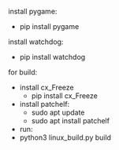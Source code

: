install pygame:
- pip install pygame

install watchdog:
- pip install watchdog

for build:
- install cx_Freeze
  - pip install cx_Freeze 
- install patchelf:
  - sudo apt update
  - sudo apt install patchelf
- run:
 - python3 linux_build.py build 
